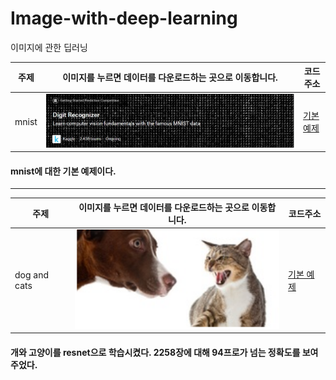 # Image-with-deep-learning
이미지에 관한 딥러닝

<!-- <pre><code><pre/><code/>안에 코드를 넣으면 된다 -->
| 주제 |이미지를 누르면 데이터를 다운로드하는 곳으로 이동합니다.| 코드주소 |
|------|-----|----------|
|mnist|<a href="https://www.kaggle.com/c/digit-recognizer/data" target="_blank"><img src="./img/digit.JPG" width="100%" height="70%">|[기본 예제](https://github.com/kwong3528/Image-with-deep-learning/blob/master/mnist(%EC%88%AB%EC%9E%90%EB%B6%84%EB%A5%98)/%EC%88%AB%EC%9E%90%EB%B6%84%EB%A5%98.ipynb)|

#### mnist에 대한 기본 예제이다.

----------
<!-- <pre><code><pre/><code/>안에 코드를 넣으면 된다 -->
| 주제 |이미지를 누르면 데이터를 다운로드하는 곳으로 이동합니다.| 코드주소 |
|------|-----|----------|
|dog and cats|<a href="https://www.kaggle.com/c/dogs-vs-cats/data" target="_blank"><img src="./img/dog and cats.PNG" width="150%" height="100%">|[기본 예제](https://github.com/kwong3528/Image-with-deep-learning/blob/master/resnet/%EB%A0%88%EC%8A%A4%EB%84%B7.ipynb)|

#### 개와 고양이를 resnet으로 학습시켰다. 2258장에 대해 94프로가 넘는 정확도를 보여주었다.

